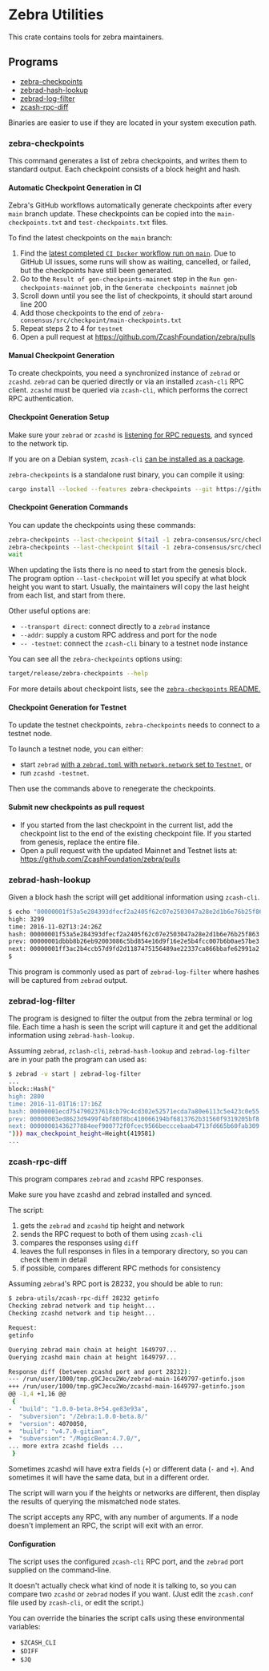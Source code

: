 # Zebra Utilities

This crate contains tools for zebra maintainers.

## Programs

- [zebra-checkpoints](#zebra-checkpoints)
- [zebrad-hash-lookup](#zebrad-hash-lookup)
- [zebrad-log-filter](#zebrad-log-filter)
- [zcash-rpc-diff](#zcash-rpc-diff)

Binaries are easier to use if they are located in your system execution path.

### zebra-checkpoints

This command generates a list of zebra checkpoints, and writes them to standard output. Each checkpoint consists of a block height and hash.

#### Automatic Checkpoint Generation in CI

Zebra's GitHub workflows automatically generate checkpoints after every `main` branch update.
These checkpoints can be copied into the `main-checkpoints.txt` and `test-checkpoints.txt` files.

To find the latest checkpoints on the `main` branch:
1. Find the [latest completed `CI Docker` workflow run on `main`](https://github.com/ZcashFoundation/zebra/actions/workflows/continous-integration-docker.yml?query=branch%3Amain).
   Due to GitHub UI issues, some runs will show as waiting, cancelled, or failed,
   but the checkpoints have still been generated.
2. Go to the `Result of gen-checkpoints-mainnet` step in the
   `Run gen-checkpoints-mainnet` job, in the `Generate checkpoints mainnet` job
3. Scroll down until you see the list of checkpoints, it should start around line 200
4. Add those checkpoints to the end of `zebra-consensus/src/checkpoint/main-checkpoints.txt`
5. Repeat steps 2 to 4 for `testnet`
6. Open a pull request at https://github.com/ZcashFoundation/zebra/pulls

#### Manual Checkpoint Generation

To create checkpoints, you need a synchronized instance of `zebrad` or `zcashd`.
`zebrad` can be queried directly or via an installed `zcash-cli` RPC client.
`zcashd` must be queried via `zcash-cli`, which performs the correct RPC authentication.

#### Checkpoint Generation Setup

Make sure your `zebrad` or `zcashd` is [listening for RPC requests](https://doc.zebra.zfnd.org/zebra_rpc/config/struct.Config.html#structfield.listen_addr),
and synced to the network tip.

If you are on a Debian system, `zcash-cli` [can be installed as a package](https://zcash.readthedocs.io/en/latest/rtd_pages/install_debian_bin_packages.html).

`zebra-checkpoints` is a standalone rust binary, you can compile it using:

```sh
cargo install --locked --features zebra-checkpoints --git https://github.com/ZcashFoundation/zebra zebra-utils
```

#### Checkpoint Generation Commands

You can update the checkpoints using these commands:
```sh
zebra-checkpoints --last-checkpoint $(tail -1 zebra-consensus/src/checkpoint/main-checkpoints.txt | cut -d" " -f1) | tee --append zebra-consensus/src/checkpoint/main-checkpoints.txt &
zebra-checkpoints --last-checkpoint $(tail -1 zebra-consensus/src/checkpoint/test-checkpoints.txt | cut -d" " -f1) -- -testnet | tee --append zebra-consensus/src/checkpoint/test-checkpoints.txt &
wait
```

When updating the lists there is no need to start from the genesis block. The program option
`--last-checkpoint` will let you specify at what block height you want to start. Usually, the
maintainers will copy the last height from each list, and start from there.

Other useful options are:
- `--transport direct`: connect directly to a `zebrad` instance
- `--addr`: supply a custom RPC address and port for the node
- `-- -testnet`: connect the `zcash-cli` binary to a testnet node instance

You can see all the `zebra-checkpoints` options using:

```sh
target/release/zebra-checkpoints --help
```

For more details about checkpoint lists, see the [`zebra-checkpoints` README.](https://github.com/ZcashFoundation/zebra/tree/main/zebra-consensus/src/checkpoint/README.md)

#### Checkpoint Generation for Testnet

To update the testnet checkpoints, `zebra-checkpoints` needs to connect to a testnet node.

To launch a testnet node, you can either:
- start `zebrad` [with a `zebrad.toml` with `network.network` set to `Testnet`](https://doc.zebra.zfnd.org/zebra_network/struct.Config.html#structfield.network), or
- run `zcashd -testnet`.

Then use the commands above to renegerate the checkpoints.

#### Submit new checkpoints as pull request

- If you started from the last checkpoint in the current list, add the checkpoint list to the end
  of the existing checkpoint file. If you started from genesis, replace the entire file.
- Open a pull request with the updated Mainnet and Testnet lists at:
  https://github.com/ZcashFoundation/zebra/pulls

### zebrad-hash-lookup

Given a block hash the script will get additional information using `zcash-cli`.

```sh
$ echo "00000001f53a5e284393dfecf2a2405f62c07e2503047a28e2d1b6e76b25f863" | zebrad-hash-lookup
high: 3299
time: 2016-11-02T13:24:26Z
hash: 00000001f53a5e284393dfecf2a2405f62c07e2503047a28e2d1b6e76b25f863
prev: 00000001dbbb8b26eb92003086c5bd854e16d9f16e2e5b4fcc007b6b0ae57be3
next: 00000001ff3ac2b4ccb57d9fd2d1187475156489ae22337ca866bbafe62991a2
$
```
This program is commonly used as part of `zebrad-log-filter` where hashes will be captured from `zebrad` output.

### zebrad-log-filter

The program is designed to filter the output from the zebra terminal or log file. Each time a hash is seen the script will capture it and get the additional information using `zebrad-hash-lookup`.

Assuming `zebrad`, `zclash-cli`, `zebrad-hash-lookup` and `zebrad-log-filter` are in your path the program can used as:

```sh
$ zebrad -v start | zebrad-log-filter
...
block::Hash("
high: 2800
time: 2016-11-01T16:17:16Z
hash: 00000001ecd754790237618cb79c4cd302e52571ecda7a80e6113c5e423c0e55
prev: 00000003ed8623d9499f4bf80f8bc410066194bf6813762b31560f9319205bf8
next: 00000001436277884eef900772f0fcec9566becccebaab4713fd665b60fab309
"))) max_checkpoint_height=Height(419581)
...
```

### zcash-rpc-diff

This program compares `zebrad` and `zcashd` RPC responses.

Make sure you have zcashd and zebrad installed and synced.

The script:
1. gets the `zebrad` and `zcashd` tip height and network
2. sends the RPC request to both of them using `zcash-cli`
3. compares the responses using `diff`
4. leaves the full responses in files in a temporary directory, so you can check them in detail
5. if possible, compares different RPC methods for consistency

Assuming `zebrad`'s RPC port is 28232, you should be able to run:
```sh
$ zebra-utils/zcash-rpc-diff 28232 getinfo
Checking zebrad network and tip height...
Checking zcashd network and tip height...

Request:
getinfo

Querying zebrad main chain at height 1649797...
Querying zcashd main chain at height 1649797...

Response diff (between zcashd port and port 28232):
--- /run/user/1000/tmp.g9CJecu2Wo/zebrad-main-1649797-getinfo.json      2022-04-29 14:08:46.766240355 +1000
+++ /run/user/1000/tmp.g9CJecu2Wo/zcashd-main-1649797-getinfo.json      2022-04-29 14:08:46.769240315 +1000
@@ -1,4 +1,16 @@
 {
-  "build": "1.0.0-beta.8+54.ge83e93a",
-  "subversion": "/Zebra:1.0.0-beta.8/"
+  "version": 4070050,
+  "build": "v4.7.0-gitian",
+  "subversion": "/MagicBean:4.7.0/",
... more extra zcashd fields ...
 }
```

Sometimes zcashd will have extra fields (`+`) or different data (`-` and `+`).
And sometimes it will have the same data, but in a different order.

The script will warn you if the heights or networks are different,
then display the results of querying the mismatched node states.

The script accepts any RPC, with any number of arguments.
If a node doesn't implement an RPC, the script will exit with an error.

#### Configuration

The script uses the configured `zcash-cli` RPC port,
and the `zebrad` port supplied on the command-line.

It doesn't actually check what kind of node it is talking to,
so you can compare two `zcashd` or `zebrad` nodes if you want.
(Just edit the `zcash.conf` file used by `zcash-cli`, or edit the script.)

You can override the binaries the script calls using these environmental variables:
- `$ZCASH_CLI`
- `$DIFF`
- `$JQ`
